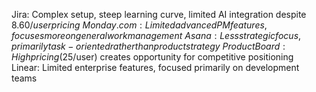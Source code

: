 Jira: Complex setup, steep learning curve, limited AI integration despite $8.60/user pricing 
Monday.com: Limited advanced PM features, focuses more on general work management 
Asana: Less strategic focus, primarily task-oriented rather than product strategy 
ProductBoard: High pricing ($25/user) creates opportunity for competitive positioning 
Linear: Limited enterprise features, focused primarily on development teams